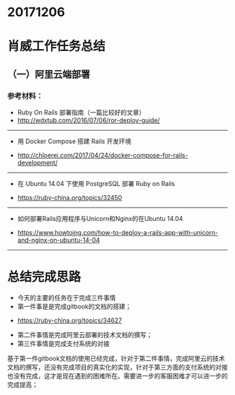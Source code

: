 # 20171206

# 肖威工作任务总结
## （一）阿里云端部署
### 参考材料：
- Ruby On Rails 部署指南（一篇比较好的文章）
- http://wdxtub.com/2016/07/06/ror-deploy-guide/
***
- 用 Docker Compose 搭建 Rails 开发环境
* http://chloerei.com/2017/04/24/docker-compose-for-rails-development/
***
- 在 Ubuntu 14.04 下使用 PostgreSQL 部署 Ruby on Rails
* https://ruby-china.org/topics/32450
***
- 如何部署Rails应用程序与Unicorn和Nginx的在Ubuntu 14.04
* https://www.howtoing.com/how-to-deploy-a-rails-app-with-unicorn-and-nginx-on-ubuntu-14-04
***

# 总结完成思路
- 今天的主要的任务在于完成三件事情
- 第一件事是是完成gitbook的文档的搭建；
* https://ruby-china.org/topics/34627
- 第二件事情是完成阿里云部署的技术文档的撰写；
- 第三件事情是完成支付系统的对接

基于第一件gitbook文档的使用已经完成，针对于第二件事情，完成阿里云的技术文档的撰写，还没有完成项目的真实化的实现，针对于第三方面的支付系统的对接也没有完成，这才是现在遇到的困难所在。需要进一步的客服困难才可以进一步的完成提高；
